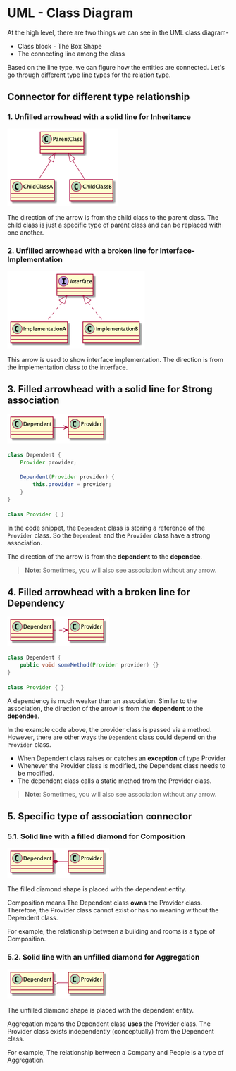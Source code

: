 # UML - Class Diagram

At the high level, there are two things we can see in the UML class diagram-

* Class block - The Box Shape
* The connecting line among the class

Based on the line type, we can figure how the entities are connected.
Let's go through different type line types for the relation type.

## Connector for different type relationship

### 1. Unfilled arrowhead with a solid line for Inheritance

![Solid arrow line for Inheritance](./diagram/inheritance.png)

The direction of the arrow is from the child class to the parent class. The child class is just a specific type of
parent class and can be replaced with one another.

### 2. Unfilled arrowhead with a broken line for Interface-Implementation

![Dashed arrow line for Interface](./diagram/interface.png)

This arrow is used to show interface implementation. The direction is from the implementation class to the interface.

## 3. Filled arrowhead with a solid line for Strong association

![Solid arrow for strong association arrow](diagram/strong-association.png)

```java
class Dependent {
    Provider provider;

    Dependent(Provider provider) {
        this.provider = provider;
    }
}

class Provider { }
```

In the code snippet, the `Dependent` class is storing a reference of the `Provider` class. So the `Dependent` and the
`Provider` class have a strong association.

The direction of the arrow is from the **dependent** to the **dependee**.

> **Note**: Sometimes, you will also see association without any arrow.

## 4. Filled arrowhead with a broken line for Dependency


![Filled arrowhead with a broken line for Dependency](diagram/weak-association.png)

```java
class Dependent {
    public void someMethod(Provider provider) {}
}

class Provider { }
```

A dependency is much weaker than an association. Similar to the association, the direction of the arrow is from the
**dependent** to the **dependee**.

In the example code above, the provider class is passed via a method. However, there are other ways the `Dependent`
class could depend on the `Provider` class.

 * When Dependent class raises or catches an **exception** of type Provider
 * Whenever the Provider class is modified, the Dependent class needs to be modified.
 * The dependent class calls a static method from the Provider class.

> **Note**: Sometimes, you will also see association without any arrow.

## 5. Specific type of association connector

### 5.1. Solid line with a filled diamond for Composition

![Composition](diagram/composition.png)

The filled diamond shape is placed with the dependent entity.

Composition means The Dependent class **owns**  the Provider class. Therefore, the Provider class cannot exist or has no
meaning without the Dependent class.

For example, the relationship between a building and rooms is a type of Composition.

### 5.2. Solid line with an unfilled diamond for Aggregation

![Aggregation](diagram/aggregation.png)

The unfilled diamond shape is placed with the dependent entity.

Aggregation means the Dependent class **uses** the Provider class.
The Provider class exists independently (conceptually) from the Dependent class.

For example, The relationship between a Company and People is a type of Aggregation.
